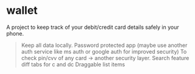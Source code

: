 # wallet

A project to keep track of your debit/credit card details safely in your phone.

> Keep all data locally.
> Password protected app (maybe use another auth service like ms auth or google auth for improved security)
> To check pin/cvv of any card -> another security layer.
> Search feature
> diff tabs for c and dc
> Draggable list items

